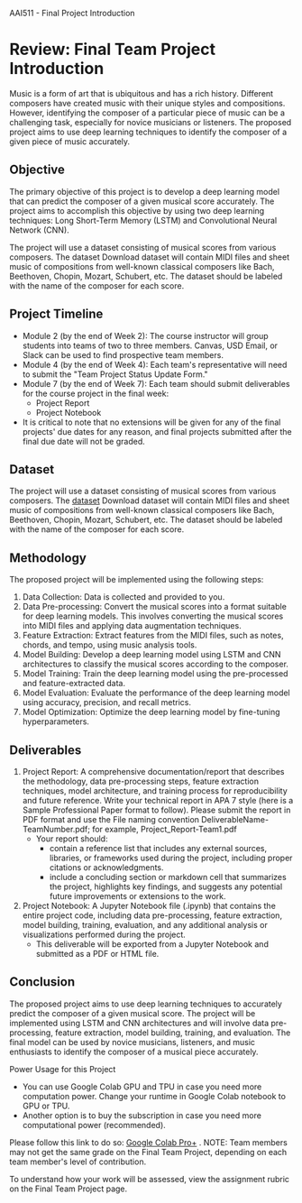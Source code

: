 AAI511 - Final Project Introduction

# Review: Final Team Project Introduction

Music is a form of art that is ubiquitous and has a rich history. Different composers have created music with their unique styles and compositions. However, identifying the composer of a particular piece of music can be a challenging task, especially for novice musicians or listeners. The proposed project aims to use deep learning techniques to identify the composer of a given piece of music accurately.

## Objective

The primary objective of this project is to develop a deep learning model that can predict the composer of a given musical score accurately. The project aims to accomplish this objective by using two deep learning techniques: Long Short-Term Memory (LSTM) and Convolutional Neural Network (CNN).

The project will use a dataset consisting of musical scores from various composers. The dataset Download dataset will contain MIDI files and sheet music of compositions from well-known classical composers like Bach, Beethoven, Chopin, Mozart, Schubert, etc. The dataset should be labeled with the name of the composer for each score.

## Project Timeline

- Module 2 (by the end of Week 2): The course instructor will group students into teams of two to three members. Canvas, USD Email, or Slack can be used to find prospective team members.
- Module 4 (by the end of Week 4): Each team's representative will need to submit the "Team Project Status Update Form." 
- Module 7 (by the end of Week 7): Each team should submit deliverables for the course project in the final week:
	- Project Report
	- Project Notebook
- It is critical to note that no extensions will be given for any of the final projects' due dates for any reason, and final projects submitted after the final due date will not be graded.

## Dataset
The project will use a dataset consisting of musical scores from various composers. The [dataset](https://sandiego.instructure.com/courses/19576/files/3232726?wrap=1) Download dataset will contain MIDI files and sheet music of compositions from well-known classical composers like Bach, Beethoven, Chopin, Mozart, Schubert, etc. The dataset should be labeled with the name of the composer for each score.

## Methodology

The proposed project will be implemented using the following steps:

1. Data Collection: Data is collected and provided to you.
2. Data Pre-processing: Convert the musical scores into a format suitable for deep learning models. This involves converting the musical scores into MIDI files and applying data augmentation techniques.
3. Feature Extraction: Extract features from the MIDI files, such as notes, chords, and tempo, using music analysis tools.
4. Model Building: Develop a deep learning model using LSTM and CNN architectures to classify the musical scores according to the composer.
5. Model Training: Train the deep learning model using the pre-processed and feature-extracted data.
6. Model Evaluation: Evaluate the performance of the deep learning model using accuracy, precision, and recall metrics.
7. Model Optimization: Optimize the deep learning model by fine-tuning hyperparameters.

## Deliverables

1. Project Report: A comprehensive documentation/report that describes the methodology, data pre-processing steps, feature extraction techniques, model architecture, and training process for reproducibility and future reference. Write your technical report in APA 7 style (here is a Sample Professional Paper  format to follow). Please submit the report in PDF format and use the File naming convention DeliverableName-TeamNumber.pdf; for example, Project_Report-Team1.pdf
	- Your report should:
		- contain a reference list that includes any external sources, libraries, or frameworks used during the project, including proper citations or acknowledgments.
		- include a concluding section or markdown cell that summarizes the project, highlights key findings, and suggests any potential future improvements or extensions to the work.
2. Project Notebook: A Jupyter Notebook file (.ipynb) that contains the entire project code, including data pre-processing, feature extraction, model building, training, evaluation, and any additional analysis or visualizations performed during the project.
	- This deliverable will be exported from a Jupyter Notebook and submitted as a PDF or HTML file.

## Conclusion

The proposed project aims to use deep learning techniques to accurately predict the composer of a given musical score. The project will be implemented using LSTM and CNN architectures and will involve data pre-processing, feature extraction, model building, training, and evaluation. The final model can be used by novice musicians, listeners, and music enthusiasts to identify the composer of a musical piece accurately.

Power Usage for this Project

- You can use Google Colab GPU and TPU in case you need more computation power. Change your runtime in Google Colab notebook to GPU or TPU.
- Another option is to buy the subscription in case you need more computational power (recommended).

Please follow this link to do so: [Google Colab Pro+](https://sandiego.instructure.com/courses/19576/files/3232702?wrap=1) .
NOTE: Team members may not get the same grade on the Final Team Project, depending on each team member's level of contribution.

To understand how your work will be assessed, view the assignment rubric on the Final Team Project page.

